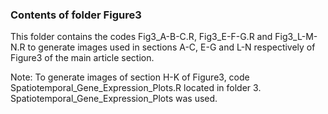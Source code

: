 ### Contents of folder Figure3

This folder contains the codes Fig3_A-B-C.R, Fig3_E-F-G.R and Fig3_L-M-N.R to generate images used in 
sections A-C, E-G and L-N respectively of Figure3 of the main article section.

Note: To generate images of section H-K of Figure3, code Spatiotemporal_Gene_Expression_Plots.R located
in folder 3. Spatiotemporal_Gene_Expression_Plots was used.

